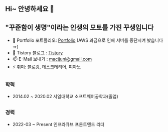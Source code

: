 ## Hi~ 안녕하세요 👋

## "꾸준함이 생명"이라는 인생의 모토를 가진 꾸생입니다 
- 🌱 Portfolio 포트폴리오: [Portfolio](https://www.juni-official.com/) (AWS 과금으로 인해 서버를 중단시켜 놨습니다ㅠ)
- 🙌 Tistory 블로그 : [Tistory](https://juni-official.tistory.com/)
- 📫 E-Mail 보내기 : macjjuni@gmail.com
- ⚡ 취미: 블로깅, 데스크테리어, 피아노
##
### 학력
- 2014.02 ~ 2020.02 서일대학교 소프트웨어공학과(졸업)
##
### 경력
- 2022-03 ~ Present 인프라큐브 프론트엔드 리더
